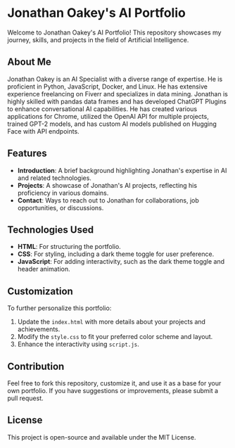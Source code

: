 # Jonathan Oakey's AI Portfolio

Welcome to Jonathan Oakey's AI Portfolio! This repository showcases my journey, skills, and projects in the field of Artificial Intelligence.

## About Me

Jonathan Oakey is an AI Specialist with a diverse range of expertise. He is proficient in Python, JavaScript, Docker, and Linux. He has extensive experience freelancing on Fiverr and specializes in data mining. Jonathan is highly skilled with pandas data frames and has developed ChatGPT Plugins to enhance conversational AI capabilities. He has created various applications for Chrome, utilized the OpenAI API for multiple projects, trained GPT-2 models, and has custom AI models published on Hugging Face with API endpoints.

## Features

- **Introduction**: A brief background highlighting Jonathan's expertise in AI and related technologies.
- **Projects**: A showcase of Jonathan's AI projects, reflecting his proficiency in various domains.
- **Contact**: Ways to reach out to Jonathan for collaborations, job opportunities, or discussions.

## Technologies Used

- **HTML**: For structuring the portfolio.
- **CSS**: For styling, including a dark theme toggle for user preference.
- **JavaScript**: For adding interactivity, such as the dark theme toggle and header animation.

## Customization

To further personalize this portfolio:

1. Update the `index.html` with more details about your projects and achievements.
2. Modify the `style.css` to fit your preferred color scheme and layout.
3. Enhance the interactivity using `script.js`.

## Contribution

Feel free to fork this repository, customize it, and use it as a base for your own portfolio. If you have suggestions or improvements, please submit a pull request.

## License

This project is open-source and available under the MIT License.